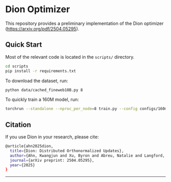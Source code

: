 # Dion Optimizer

This repository provides a preliminary implementation of the Dion optimizer (https://arxiv.org/pdf/2504.05295).

## Quick Start

Most of the relevant code is located in the `scripts/` directory.

```bash
cd scripts
pip install -r requirements.txt
```

To download the dataset, run:

```bash
python data/cached_fineweb10B.py 8
```

To quickly train a 160M model, run:

```bash
torchrun --standalone --nproc_per_node=8 train.py --config configs/160m.yaml
``` 
 

## Citation

If you use Dion in your research, please cite:

```bash
@article{ahn2025dion,
  title={Dion: Distributed Orthonormalized Updates},
  author={Ahn, Kwangjun and Xu, Byron and Abreu, Natalie and Langford, John},
  journal={arXiv preprint: 2504.05295},
  year={2025}
}
``` 
---
